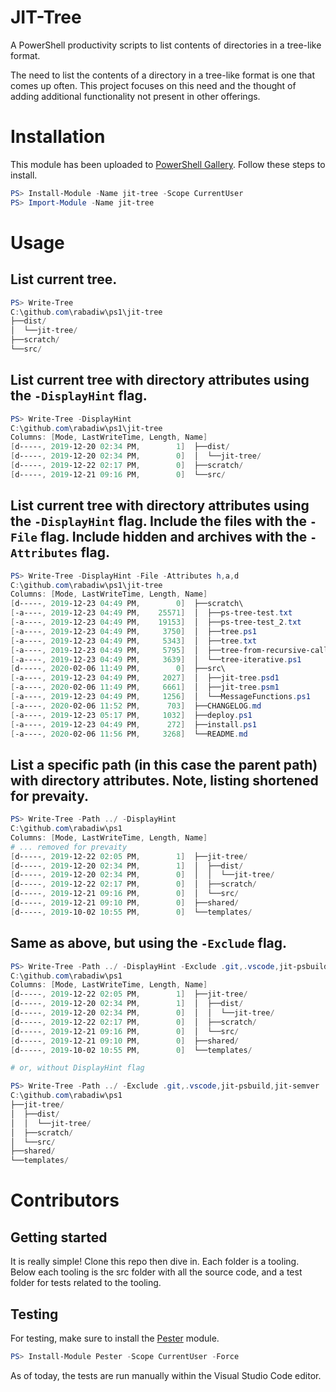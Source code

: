 # JIT-Tree
A PowerShell productivity scripts to list contents of directories in a tree-like format.

The need to list the contents of a directory in a tree-like format is one that comes up often. This project focuses on this need and the thought of adding additional functionality not present in other offerings.

# Installation
This module has been uploaded to [PowerShell Gallery](https://www.powershellgallery.com/packages/jit-tree). Follow these steps to install.
```powershell
PS> Install-Module -Name jit-tree -Scope CurrentUser
PS> Import-Module -Name jit-tree
```

# Usage

## List current tree.

```powershell
PS> Write-Tree
C:\github.com\rabadiw\ps1\jit-tree
├──dist/
│  └──jit-tree/
├──scratch/
└──src/
```

## List current tree with directory attributes using the `-DisplayHint` flag.

```powershell
PS> Write-Tree -DisplayHint
C:\github.com\rabadiw\ps1\jit-tree
Columns: [Mode, LastWriteTime, Length, Name]
[d-----, 2019-12-20 02:34 PM,        1]  ├──dist/
[d-----, 2019-12-20 02:34 PM,        0]  │  └──jit-tree/
[d-----, 2019-12-22 02:17 PM,        0]  ├──scratch/
[d-----, 2019-12-21 09:16 PM,        0]  └──src/
```

## List current tree with directory attributes using the `-DisplayHint` flag. Include the files with the `-File` flag. Include hidden and archives with the `-Attributes` flag.

```powershell
PS> Write-Tree -DisplayHint -File -Attributes h,a,d
C:\github.com\rabadiw\ps1\jit-tree
Columns: [Mode, LastWriteTime, Length, Name]
[d-----, 2019-12-23 04:49 PM,        0]  ├──scratch\
[-a----, 2019-12-23 04:49 PM,    25571]  │  ├──ps-tree-test.txt
[-a----, 2019-12-23 04:49 PM,    19153]  │  ├──ps-tree-test_2.txt
[-a----, 2019-12-23 04:49 PM,     3750]  │  ├──tree.ps1
[-a----, 2019-12-23 04:49 PM,     5343]  │  ├──tree.txt
[-a----, 2019-12-23 04:49 PM,     5795]  │  ├──tree-from-recursive-call.txt
[-a----, 2019-12-23 04:49 PM,     3639]  │  └──tree-iterative.ps1
[d-----, 2020-02-06 11:49 PM,        0]  ├──src\
[-a----, 2019-12-23 04:49 PM,     2027]  │  ├──jit-tree.psd1
[-a----, 2020-02-06 11:49 PM,     6661]  │  ├──jit-tree.psm1
[-a----, 2019-12-23 04:49 PM,     1256]  │  └──MessageFunctions.ps1
[-a----, 2020-02-06 11:52 PM,      703]  ├──CHANGELOG.md
[-a----, 2019-12-23 05:17 PM,     1032]  ├──deploy.ps1
[-a----, 2019-12-23 04:49 PM,      272]  ├──install.ps1
[-a----, 2020-02-06 11:56 PM,     3268]  └──README.md
```

## List a specific path (in this case the parent path) with directory attributes. Note, listing shortened for prevaity.

```powershell
PS> Write-Tree -Path ../ -DisplayHint
C:\github.com\rabadiw\ps1
Columns: [Mode, LastWriteTime, Length, Name]
# ... removed for prevaity
[d-----, 2019-12-22 02:05 PM,        1]  ├──jit-tree/
[d-----, 2019-12-20 02:34 PM,        1]  │  ├──dist/
[d-----, 2019-12-20 02:34 PM,        0]  │  │  └──jit-tree/
[d-----, 2019-12-22 02:17 PM,        0]  │  ├──scratch/
[d-----, 2019-12-21 09:16 PM,        0]  │  └──src/
[d-----, 2019-12-21 09:10 PM,        0]  ├──shared/
[d-----, 2019-10-02 10:55 PM,        0]  └──templates/
```

## Same as above, but using the `-Exclude` flag.

```powershell
PS> Write-Tree -Path ../ -DisplayHint -Exclude .git,.vscode,jit-psbuild,jit-semver
C:\github.com\rabadiw\ps1
Columns: [Mode, LastWriteTime, Length, Name]
[d-----, 2019-12-22 02:05 PM,        1]  ├──jit-tree/
[d-----, 2019-12-20 02:34 PM,        1]  │  ├──dist/
[d-----, 2019-12-20 02:34 PM,        0]  │  │  └──jit-tree/
[d-----, 2019-12-22 02:17 PM,        0]  │  ├──scratch/
[d-----, 2019-12-21 09:16 PM,        0]  │  └──src/
[d-----, 2019-12-21 09:10 PM,        0]  ├──shared/
[d-----, 2019-10-02 10:55 PM,        0]  └──templates/

# or, without DisplayHint flag

PS> Write-Tree -Path ../ -Exclude .git,.vscode,jit-psbuild,jit-semver
C:\github.com\rabadiw\ps1
├──jit-tree/
│  ├──dist/
│  │  └──jit-tree/
│  ├──scratch/
│  └──src/
├──shared/
└──templates/
```

# Contributors
## Getting started
It is really simple! Clone this repo then dive in. Each folder is a tooling. Below each tooling is the src folder with all the source code, and a test folder for tests related to the tooling.

## Testing
For testing, make sure to install the [Pester](https://github.com/pester/Pester) module.
```powershell
PS> Install-Module Pester -Scope CurrentUser -Force
```

As of today, the tests are run manually within the Visual Studio Code editor.
